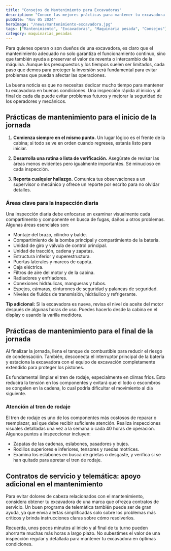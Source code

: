 ```yaml
---
title: "Consejos de Mantenimiento para Excavadoras"
description: "Conoce las mejores prácticas para mantener tu excavadora en óptimo funcionamiento y preservar su valor a largo plazo."
pubDate: "Nov 05 2024"
heroImage: "/news/mantenimiento-excavadora.jpg"
tags: ["Mantenimiento", "Excavadoras", "Maquinaria pesada", "Consejos"]
category: maquinarias_pesadas
---
```


Para quienes operan o son dueños de una excavadora, es claro que el mantenimiento adecuado no solo garantiza el funcionamiento continuo, sino que también ayuda a preservar el valor de reventa o intercambio de la máquina. Aunque los presupuestos y los tiempos suelen ser limitados, cada paso que demos para proteger la inversión será fundamental para evitar problemas que puedan afectar las operaciones.

La buena noticia es que no necesitas dedicar mucho tiempo para mantener tu excavadora en buenas condiciones. Una inspección rápida al inicio y al final de cada día puede evitar problemas futuros y mejorar la seguridad de los operadores y mecánicos.

## Prácticas de mantenimiento para el inicio de la jornada

1. **Comienza siempre en el mismo punto.** Un lugar lógico es el frente de la cabina; si todo se ve en orden cuando regreses, estarás listo para iniciar.
   
2. **Desarrolla una rutina o lista de verificación.** Asegúrate de revisar las áreas menos evidentes pero igualmente importantes. Sé minucioso en cada inspección.
   
3. **Reporta cualquier hallazgo.** Comunica tus observaciones a un supervisor o mecánico y ofrece un reporte por escrito para no olvidar detalles.

### Áreas clave para la inspección diaria

Una inspección diaria debe enfocarse en examinar visualmente cada compartimento y componente en busca de fugas, daños u otros problemas. Algunas áreas esenciales son:

- Montaje del brazo, cilindro y balde.
- Compartimiento de la bomba principal y compartimiento de la batería.
- Unidad de giro y válvula de control principal.
- Unidad de tracción, cadena y zapatas.
- Estructura inferior y superestructura.
- Puertas laterales y marcos de capota.
- Caja eléctrica.
- Filtros de aire del motor y de la cabina.
- Radiadores y enfriadores.
- Conexiones hidráulicas, mangueras y tubos.
- Espejos, cámaras, cinturones de seguridad y palancas de seguridad.
- Niveles de fluidos de transmisión, hidráulico y refrigerante.

**Tip adicional:** Si la excavadora es nueva, revisa el nivel de aceite del motor después de algunas horas de uso. Puedes hacerlo desde la cabina en el display o usando la varilla medidora.

## Prácticas de mantenimiento para el final de la jornada

Al finalizar la jornada, llena el tanque de combustible para reducir el riesgo de condensación. También, desconecta el interruptor principal de la batería y estaciona la excavadora con el equipo de excavación completamente extendido para proteger los pistones.

Es fundamental limpiar el tren de rodaje, especialmente en climas fríos. Esto reducirá la tensión en los componentes y evitará que el lodo o escombros se congelen en la cadena, lo cual podría dificultar el movimiento al día siguiente.

### Atención al tren de rodaje

El tren de rodaje es uno de los componentes más costosos de reparar o reemplazar, así que debe recibir suficiente atención. Realiza inspecciones visuales detalladas una vez a la semana o cada 40 horas de operación. Algunos puntos a inspeccionar incluyen:

- Zapatas de las cadenas, eslabones, pasadores y bujes.
- Rodillos superiores e inferiores, tensores y ruedas motrices.
- Examina los eslabones en busca de grietas o desgaste, y verifica si se han quitado para apretar el tren de rodaje.

## Contratos de servicio y telemática: apoyo adicional en el mantenimiento

Para evitar dolores de cabeza relacionados con el mantenimiento, considera obtener tu excavadora de una marca que ofrezca contratos de servicio. Un buen programa de telemática también puede ser de gran ayuda, ya que envía alertas simplificadas solo sobre los problemas más críticos y brinda instrucciones claras sobre cómo resolverlos.

Recuerda, unos pocos minutos al inicio y al final de tu turno pueden ahorrarte muchas más horas a largo plazo. No subestimes el valor de una inspección regular y detallada para mantener tu excavadora en óptimas condiciones.